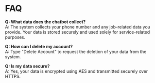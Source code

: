 # FAQ

**Q: What data does the chatbot collect?**  
A: The system collects your phone number and any job-related data you provide. Your data is stored securely and used solely for service-related purposes.

**Q: How can I delete my account?**  
A: Type "Delete Account" to request the deletion of your data from the system.

**Q: Is my data secure?**  
A: Yes, your data is encrypted using AES and transmitted securely over HTTPS.
